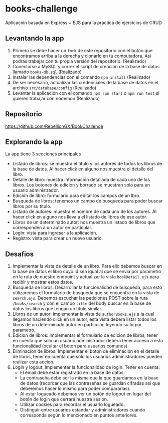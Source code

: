 # books-challenge
Aplicación basada en Express + EJS para la practica de ejercicios de CRUD

## Levantando la app
1. Primero se debe hacer un `fork` de este repositorio con el botón que encontramos arriba a la derecha y clonarlo en tu computadora. Asi podras trabajar con tu propia versión del repositorio. (Realizado)
2. Conectarse a MySQL y correr el script de creación de la base de datos llamado `books-db.sql` (Realizado)
3. Instalar las dependencias con el comando `npm install` (Realizado)
4. De ser necesario, actualizar las credenciales de la base de datos en el archivo `src/database/config` (Realizado)
5. Levantar la aplicación con el comando `npm run start` o `npm run test` si quieren trabajar con nodemon (Realizado)

## Repositorio 

https://github.com/RebellionGX/BookChallenge

## Explorando la app
La app tiene 3 secciones principales
* Listado de libros: se muestra el titulo y los autores de todos los libros de la base de datos. Al hacer click en alguno nos muestra el detalle del libro.
* Detalle de libro: muestra información detallada de cada uno de los libros. Los botones de edicion y borrado se muestran solo para un usuario administrador.
* Edición de libro: formulario para editar los campos de un lbro.
* Busqueda de libros: tenemos un campo de busqueda para poder buscar libros por su titulo.
* Listado de autores: muestra el nombre de cada uno de los autores. Al hacer click en alguno nos lleva a el listado de libros de ese autor.
* Libros de un determinado autor: nos muestra un listado de libros que corresponden a un autor en particular.
* Login: vista para ingresar a la aplicación.
* Registro: vista para crear un nuevo usuario. 

## Desafios
1. Implementar la vista de detalle de un libro. Para ello debemos buscar en la base de datos el libro cuyo Id sea igual al que se envia por parametro en la ruta de nuestro endpoint y actualizar la vista `bookDetail.ejs` para recibir y mostrar estos datos.
2. Busqueda de libros: Desarrollar la funcionalidad de busqueda, para esto utilizaremos el formulario de busqueda que se encuentra en la vista de `search.ejs`. Debemos escuchar las peticiones POST sobre la ruta `/books/search` y con el campo `title` del body buscar en la base de datos los libros que tengan un titulo similar.
3. Libros de un autor: implementar la vista de `authorBooks.ejs` a la cual llegamos haciendo click en un autor, esta vista debera listar todos los libros de un determinado autor en particular, leyendo su Id por parametro.
4. Edicion de libros: Implementar el formulario de edicion de libros, tener en cuenta que solo un usuario administrador debera tener acceso a esta funcionalidad (ocultar el boton para usuarios comunes).
5. Eliminacion de libros: Implementar el boton de eliminación en el detalle de libros, tener en cuenta que solo los usuarios administradores pueden realizar esta accion.
6. Login y logout: Implementar la funcionalidad de login. Tener en cuenta:
   - El email debe estar registrado en la base de datos.
   - La contraseña debe ser la misma que la que guardamos en la base de datos (recordar que las contraseñas se guardan cifradas asi que deberemos hacer lo mismo para poder compararlas).
   - Al estar logueado debemos ver un botón de logout en lugar del botón de login que cerrará nuestra sesion.
   - Utilizar cookies para recordar el usuario logueado.
   - Distinguir entre usuarios estandar y administradores cuando corresponda según lo mencionado en puntos anteriores.

